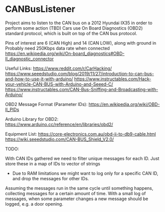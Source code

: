 # CANBusListener

Project aims to listen to the CAN bus on a 2012 Hyundai IX35 in order to perform some action (TBD)
Cars use On Board Diagnostics (OBD2) standard protocol, which is built on top of the CAN bus protocol.

Pins of interest are 6 (CAN High) and 14 (CAN LOW), along with ground in 
Probably need 250Kbps data rate when connected
https://en.wikipedia.org/wiki/On-board_diagnostics#OBD-II_diagnostic_connector

Useful Links:
https://www.reddit.com/r/CarHacking/
https://www.seeedstudio.com/blog/2019/11/27/introduction-to-can-bus-and-how-to-use-it-with-arduino/
https://www.instructables.com/Hack-your-vehicle-CAN-BUS-with-Arduino-and-Seeed-C/
https://www.instructables.com/CAN-Bus-Sniffing-and-Broadcasting-with-Arduino/

OBD2 Message Format (Parameter IDs):
https://en.wikipedia.org/wiki/OBD-II_PIDs

Arduino Library for OBD2:
https://www.arduino.cc/reference/en/libraries/obd2/

Equipment List:
https://core-electronics.com.au/obd-ii-to-db9-cable.html
https://wiki.seeedstudio.com/CAN-BUS_Shield_V2.0/

TODO:

With CAN IDs gathered we need to filter unique messages for each ID.
Just store these in a map of IDs to vector of strings
 - Due to RAM limitations we might want to log only for a specific CAN ID, and drop the messages for other IDs.

Assuming the messages run in the same cycle until something happens, collecting messages for a certain amount of time.
With a small log of messages, when some parameter changes a new message should be logged, e.g. a door opening.
